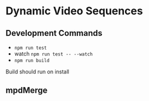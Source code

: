 # Dynamic Video Sequences

## Development Commands

* `npm run test`
* watch `npm run test -- --watch`
* `npm run build`

Build should run on install

## mpdMerge
